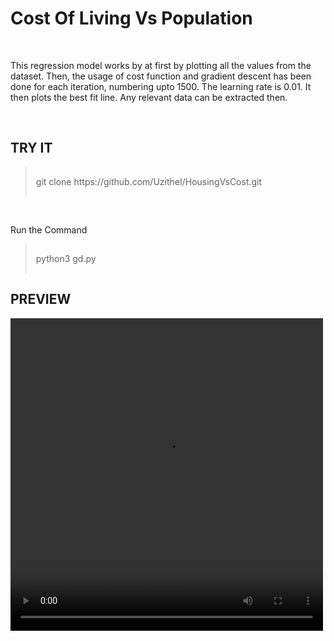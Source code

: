 <h1>Cost Of Living Vs Population</h1>
<br>
<p>This regression model works by at first by plotting all the values from the dataset. Then, the usage of cost function and gradient descent has been done for each iteration, numbering upto 1500. The learning rate is 0.01. It then plots the best fit line. Any relevant data can be extracted then.</p>
<br>
<h2>TRY IT</h2>
<blockquote style="padding:15px">git clone https://github.com/UzitheI/HousingVsCost.git</blockquote>
<br>
<p>Run the Command</p>
<blockquote style="padding:15px">python3 gd.py</blockquote>
<h2>PREVIEW</h2>
<video width="500" height="500" controls src="./vid.mp4" type="video/mp4"/>

